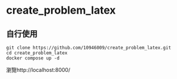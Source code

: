 # create_problem_latex

## 自行使用
```
git clone https://github.com/10946009/create_problem_latex.git
cd create_problem_latex
docker compose up -d
```
瀏覽http://localhost:8000/
